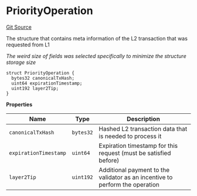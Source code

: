 # PriorityOperation
[Git Source](https://github.com/matter-labs/zksync-contracts/blob/a1506a91fd7e3b73aa6fe10caf12e32f39e26211/contracts/l1-contracts/state-transition/libraries/PriorityQueue.sol)

The structure that contains meta information of the L2 transaction that was requested from L1

*The weird size of fields was selected specifically to minimize the structure storage size*


```solidity
struct PriorityOperation {
  bytes32 canonicalTxHash;
  uint64 expirationTimestamp;
  uint192 layer2Tip;
}
```

**Properties**

|Name|Type|Description|
|----|----|-----------|
|`canonicalTxHash`|`bytes32`|Hashed L2 transaction data that is needed to process it|
|`expirationTimestamp`|`uint64`|Expiration timestamp for this request (must be satisfied before)|
|`layer2Tip`|`uint192`|Additional payment to the validator as an incentive to perform the operation|

